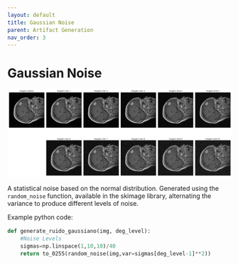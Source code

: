 ```yaml
---
layout: default
title: Gaussian Noise
parent: Artifact Generation
nav_order: 3
---
```


# Gaussian Noise
![Gaussian Noise](noise.png)

A statistical noise based on the normal distribution. Generated using the `random_noise` function, available in the skimage library, alternating the variance to produce different levels of noise.

Example python code:

```python
def generate_ruido_gaussiano(img, deg_level):
    #Noise Levels
    sigmas=np.linspace(1,10,10)/40
    return to_0255(random_noise(img,var=sigmas[deg_level-1]**2))
```
